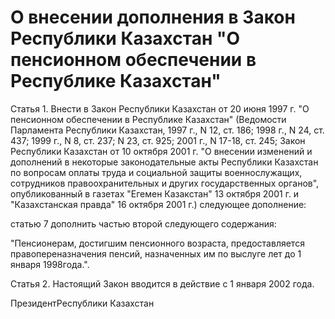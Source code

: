 # О внесении дополнения в Закон Республики Казахстан "О пенсионном обеспечении в Республике Казахстан"

Статья 1. Внести в Закон Республики Казахстан от 20 июня 1997 г. "О пенсионном обеспечении в Республике Казахстан" (Ведомости Парламента Республики Казахстан, 1997 г., N 12, ст. 186; 1998 г., N 24, ст. 437; 1999 г., N 8, ст. 237; N 23, ст. 925; 2001 г., N 17-18, ст. 245; Закон Республики Казахстан от 10 октября 2001 г. "О внесении изменений и дополнений в некоторые законодательные акты Республики Казахстан по вопросам оплаты труда и социальной защиты военнослужащих, сотрудников правоохранительных и других государственных органов", опубликованный в газетах "Егемен Казакстан" 13 октября 2001 г. и "Казахстанская правда" 16 октября 2001 г.) следующее дополнение:

статью 7 дополнить частью второй следующего содержания:

"Пенсионерам, достигшим пенсионного возраста, предоставляется правопереназначения пенсий, назначенных им по выслуге лет до 1 января 1998года.".

Статья 2. Настоящий Закон вводится в действие с 1 января 2002 года.

ПрезидентРеспублики Казахстан

